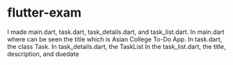 # flutter-exam
I made main.dart, task.dart, task_details.dart, and task_list.dart.
In main.dart where can be seen the title which is Asian College To-Do App.
In task.dart, the class Task.
In task_details.dart, the TaskList
In the task_list.dart, the title, description, and duedate
